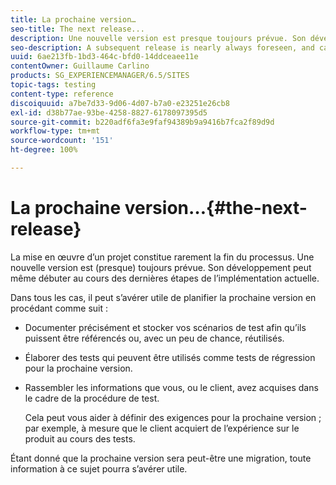 ```yaml
---
title: La prochaine version…
seo-title: The next release...
description: Une nouvelle version est presque toujours prévue. Son développement peut même débuter au cours des dernières étapes de l’implémentation actuelle.
seo-description: A subsequent release is nearly always foreseen, and can even start during the final stages of the current implementation
uuid: 6ae213fb-1bd3-464c-bfd0-14ddceaee11e
contentOwner: Guillaume Carlino
products: SG_EXPERIENCEMANAGER/6.5/SITES
topic-tags: testing
content-type: reference
discoiquuid: a7be7d33-9d06-4d07-b7a0-e23251e26cb8
exl-id: d38b77ae-93be-4258-8827-6178097395d5
source-git-commit: b220adf6fa3e9faf94389b9a9416b7fca2f89d9d
workflow-type: tm+mt
source-wordcount: '151'
ht-degree: 100%

---
```


# La prochaine version…{#the-next-release}

La mise en œuvre d’un projet constitue rarement la fin du processus. Une nouvelle version est (presque) toujours prévue. Son développement peut même débuter au cours des dernières étapes de l’implémentation actuelle.

Dans tous les cas, il peut s’avérer utile de planifier la prochaine version en procédant comme suit :

* Documenter précisément et stocker vos scénarios de test afin qu’ils puissent être référencés ou, avec un peu de chance, réutilisés.
* Élaborer des tests qui peuvent être utilisés comme tests de régression pour la prochaine version.
* Rassembler les informations que vous, ou le client, avez acquises dans le cadre de la procédure de test.

   Cela peut vous aider à définir des exigences pour la prochaine version ; par exemple, à mesure que le client acquiert de l’expérience sur le produit au cours des tests.

Étant donné que la prochaine version sera peut-être une migration, toute information à ce sujet pourra s’avérer utile.
